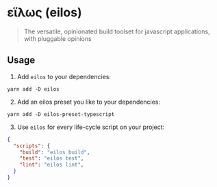 # εἵλως (eilos)

> The versatile, opinionated build toolset for javascript applications, with pluggable opinions

## Usage

1. Add `eilos` to your dependencies:

  ```
  yarn add -D eilos
  ```

2. Add an eilos preset you like to your dependencies:

  ```
  yarn add -D eilos-preset-typescript
  ```

3. Use `eilos` for every life-cycle script on your project:

  ```json
  {
    "scripts": {
      "build": "eilos build",
      "test": "eilos test",
      "lint": "eilos lint",
    }
  }
  ```
